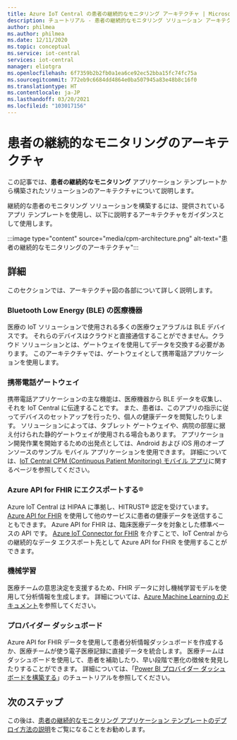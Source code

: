 ```yaml
---
title: Azure IoT Central の患者の継続的なモニタリング アーキテクチャ | Microsoft Docs
description: チュートリアル - 患者の継続的なモニタリング ソリューション アーキテクチャについて学習します。
author: philmea
ms.author: philmea
ms.date: 12/11/2020
ms.topic: conceptual
ms.service: iot-central
services: iot-central
manager: eliotgra
ms.openlocfilehash: 6f7359b2b2fb0a1ea6ce92ec52bba15fc74fc75a
ms.sourcegitcommit: 772eb9c6684dd4864e0ba507945a83e48b8c16f0
ms.translationtype: HT
ms.contentlocale: ja-JP
ms.lasthandoff: 03/20/2021
ms.locfileid: "103017156"
---
```

# <a name="continuous-patient-monitoring-architecture"></a>患者の継続的なモニタリングのアーキテクチャ

この記事では、**患者の継続的なモニタリング** アプリケーション テンプレートから構築されたソリューションのアーキテクチャについて説明します。

継続的な患者のモニタリング ソリューションを構築するには、提供されているアプリ テンプレートを使用し、以下に説明するアーキテクチャをガイダンスとして使用します。

:::image type="content" source="media/cpm-architecture.png" alt-text="患者の継続的なモニタリングのアーキテクチャ":::

## <a name="details"></a>詳細

このセクションでは、アーキテクチャ図の各部について詳しく説明します。

### <a name="bluetooth-low-energy-ble-medical-devices"></a>Bluetooth Low Energy (BLE) の医療機器

医療の IoT ソリューションで使用される多くの医療ウェアラブルは BLE デバイスです。 それらのデバイスはクラウドと直接通信することができません。クラウド ソリューションとは、ゲートウェイを使用してデータを交換する必要があります。 このアーキテクチャでは、ゲートウェイとして携帯電話アプリケーションを使用します。

### <a name="mobile-phone-gateway"></a>携帯電話ゲートウェイ

携帯電話アプリケーションの主な機能は、医療機器から BLE データを収集し、それを IoT Central に伝達することです。 また、患者は、このアプリの指示に従ってデバイスのセットアップを行ったり、個人の健康データを閲覧したりします。 ソリューションによっては、タブレット ゲートウェイや、病院の部屋に据え付けられた静的ゲートウェイが使用される場合もあります。 アプリケーション開発作業を開始するための出発点としては、Android および iOS 用のオープンソースのサンプル モバイル アプリケーションを使用できます。 詳細については、[IoT Central CPM (Continuous Patient Monitoring) モバイル アプリ](/samples/iot-for-all/iotc-cpm-sample/iotc-cpm-sample/)に関するページを参照してください。

### <a name="export-to-azure-api-for-fhirreg"></a>Azure API for FHIR にエクスポートする&reg;

Azure IoT Central は HIPAA に準拠し、HITRUST&reg; 認定を受けています。 [Azure API for FHIR](../../healthcare-apis/fhir/overview.md) を使用して他のサービスに患者の健康データを送信することもできます。 Azure API for FHIR は、臨床医療データを対象とした標準ベースの API です。 [Azure IoT Connector for FHIR](../../healthcare-apis/fhir/iot-fhir-portal-quickstart.md) を介すことで、IoT Central からの継続的なデータ エクスポート先として Azure API for FHIR を使用することができます。

### <a name="machine-learning"></a>機械学習

医療チームの意思決定を支援するため、FHIR データに対し機械学習モデルを使用して分析情報を生成します。 詳細については、[Azure Machine Learning のドキュメント](../../machine-learning/index.yml)を参照してください。

### <a name="provider-dashboard"></a>プロバイダー ダッシュボード

Azure API for FHIR データを使用して患者分析情報ダッシュボードを作成するか、医療チームが使う電子医療記録に直接データを統合します。 医療チームはダッシュボードを使用して、患者を補助したり、早い段階で悪化の徴候を発見したりすることができます。 詳細については、「[Power BI プロバイダー ダッシュボードを構築する](tutorial-health-data-triage.md)」のチュートリアルを参照してください。

## <a name="next-steps"></a>次のステップ

この後は、[患者の継続的なモニタリング アプリケーション テンプレートのデプロイ方法の説明](tutorial-continuous-patient-monitoring.md)をご覧になることをお勧めします。